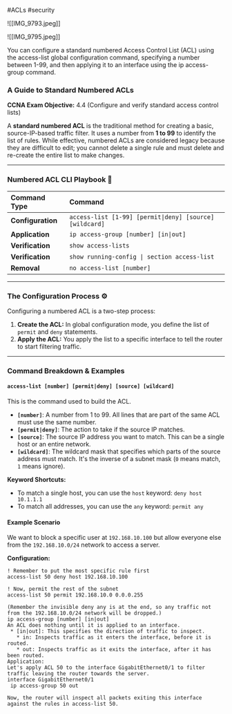 #ACLs #security 

![[IMG_9793.jpeg]]

![[IMG_9795.jpeg]]

You can configure a standard numbered Access Control List (ACL) using the access-list global configuration command, specifying a number between 1-99, and then applying it to an interface using the ip access-group command.
### A Guide to Standard Numbered ACLs

**CCNA Exam Objective:** 4.4 (Configure and verify standard access control lists)

A **standard numbered ACL** is the traditional method for creating a basic, source-IP-based traffic filter. It uses a number from **1 to 99** to identify the list of rules. While effective, numbered ACLs are considered legacy because they are difficult to edit; you cannot delete a single rule and must delete and re-create the entire list to make changes.

***

### Numbered ACL CLI Playbook 📖

| Command Type | Command |
| :--- | :--- |
| **Configuration**| `access-list [1-99] [permit\|deny] [source] [wildcard]` |
| **Application** | `ip access-group [number] [in\|out]` |
| **Verification** | `show access-lists` |
| **Verification** | `show running-config \| section access-list` |
| **Removal** | `no access-list [number]` |

***

### The Configuration Process ⚙️

Configuring a numbered ACL is a two-step process:
1.  **Create the ACL:** In global configuration mode, you define the list of `permit` and `deny` statements.
2.  **Apply the ACL:** You apply the list to a specific interface to tell the router to start filtering traffic.

---

### Command Breakdown & Examples

#### `access-list [number] [permit|deny] [source] [wildcard]`
This is the command used to build the ACL.

* **`[number]`**: A number from 1 to 99. All lines that are part of the same ACL must use the same number.
* **`[permit|deny]`**: The action to take if the source IP matches.
* **`[source]`**: The source IP address you want to match. This can be a single host or an entire network.
* **`[wildcard]`**: The wildcard mask that specifies which parts of the source address must match. It's the inverse of a subnet mask (`0` means match, `1` means ignore).

**Keyword Shortcuts:**
* To match a single host, you can use the `host` keyword: `deny host 10.1.1.1`
* To match all addresses, you can use the `any` keyword: `permit any`

#### **Example Scenario**
We want to block a specific user at `192.168.10.100` but allow everyone else from the `192.168.10.0/24` network to access a server.

**Configuration:**
```cisco
! Remember to put the most specific rule first
access-list 50 deny host 192.168.10.100

! Now, permit the rest of the subnet
access-list 50 permit 192.168.10.0 0.0.0.255

(Remember the invisible deny any is at the end, so any traffic not from the 192.168.10.0/24 network will be dropped.)
ip access-group [number] [in|out]
An ACL does nothing until it is applied to an interface.
 * [in|out]: This specifies the direction of traffic to inspect.
   * in: Inspects traffic as it enters the interface, before it is routed.
   * out: Inspects traffic as it exits the interface, after it has been routed.
Application:
Let's apply ACL 50 to the interface GigabitEthernet0/1 to filter traffic leaving the router towards the server.
interface GigabitEthernet0/1
 ip access-group 50 out

Now, the router will inspect all packets exiting this interface against the rules in access-list 50.

